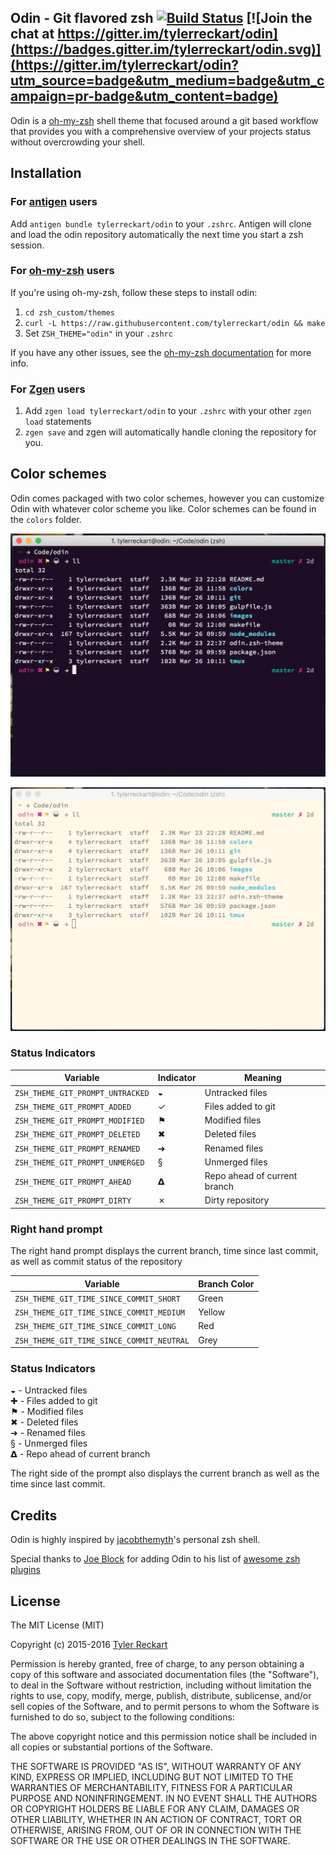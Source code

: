 ## Odin - Git flavored zsh [![Build Status](https://travis-ci.org/tylerreckart/odin.svg?branch=master)](https://travis-ci.org/tylerreckart/odin) [![Join the chat at https://gitter.im/tylerreckart/odin](https://badges.gitter.im/tylerreckart/odin.svg)](https://gitter.im/tylerreckart/odin?utm_source=badge&utm_medium=badge&utm_campaign=pr-badge&utm_content=badge)

Odin is a [oh-my-zsh](https://github.com/robbyrussell/oh-my-zsh) shell theme that focused around a git based workflow that provides you with a comprehensive overview of your projects status without overcrowding your shell.

## Installation

### For [antigen](https://github.com/zsh-users/antigen) users

Add `antigen bundle tylerreckart/odin` to your `.zshrc`. Antigen will clone and load the odin repository automatically the next time you start a zsh session.

### For [oh-my-zsh](http://ohmyz.sh/) users

If you're using oh-my-zsh, follow these steps to install odin:

1. `cd zsh_custom/themes`  
2. `curl -L https://raw.githubusercontent.com/tylerreckart/odin && make`
3. Set `ZSH_THEME="odin"` in your `.zshrc`  

If you have any other issues, see the [oh-my-zsh documentation](https://github.com/robbyrussell/oh-my-zsh/wiki/Customization) for more info.  

### For [Zgen](https://github.com/tarjoilija/zgen) users

1. Add `zgen load tylerreckart/odin` to your `.zshrc` with your other `zgen load` statements  
2. `zgen save` and zgen will automatically handle cloning the repository for you.

## Color schemes  
Odin comes packaged with two color schemes, however you can customize Odin with whatever color scheme you like. Color schemes can be found in the `colors` folder.

![Odin dark](images/odin-dark.png)

![Odin Light](images/odin-light.png)

### Status Indicators  
| Variable                       | Indicator | Meaning                      |
|--------------------------------|-----------|------------------------------|
| `ZSH_THEME_GIT_PROMPT_UNTRACKED` | ◒         | Untracked files              |
| `ZSH_THEME_GIT_PROMPT_ADDED`     | ✓         | Files added to git           |
| `ZSH_THEME_GIT_PROMPT_MODIFIED`  | ⚑         | Modified files               |
| `ZSH_THEME_GIT_PROMPT_DELETED`   | ✖         | Deleted files                |
| `ZSH_THEME_GIT_PROMPT_RENAMED`   | ➜         | Renamed files                |
| `ZSH_THEME_GIT_PROMPT_UNMERGED`  | §         | Unmerged files               |
| `ZSH_THEME_GIT_PROMPT_AHEAD`     | 𝝙        | Repo ahead of current branch |
| `ZSH_THEME_GIT_PROMPT_DIRTY`     | ✗        | Dirty repository |

### Right hand prompt  
The right hand prompt displays the current branch, time since last commit, as well as commit status of the repository  

| Variable                       | Branch Color |
|--------------------------------|-----------|
| `ZSH_THEME_GIT_TIME_SINCE_COMMIT_SHORT` | Green |
| `ZSH_THEME_GIT_TIME_SINCE_COMMIT_MEDIUM`     | Yellow |
| `ZSH_THEME_GIT_TIME_SINCE_COMMIT_LONG`  | Red |
| `ZSH_THEME_GIT_TIME_SINCE_COMMIT_NEUTRAL`   | Grey |

### Status Indicators
◒ - Untracked files   
✚ - Files added to git  
⚑ - Modified files  
✖ - Deleted files  
➜ - Renamed files  
§ - Unmerged files  
𝝙 - Repo ahead of current branch  

The right side of the prompt also displays the current branch as well as the time since last commit.

## Credits
Odin is highly inspired by [jacobthemyth](http://github.com/jacobthemyth/dotfiles)'s personal zsh shell.

Special thanks to [Joe Block](https://github.com/unixorn) for adding Odin to his list of [awesome zsh plugins](https://github.com/unixorn/awesome-zsh-plugins)

## License
The MIT License (MIT)

Copyright (c) 2015-2016 [Tyler Reckart](https://github.com/tylerreckart)

Permission is hereby granted, free of charge, to any person obtaining a copy of this software and associated documentation files (the "Software"), to deal in the Software without restriction, including without limitation the rights to use, copy, modify, merge, publish, distribute, sublicense, and/or sell copies of the Software, and to permit persons to whom the Software is furnished to do so, subject to the following conditions:

The above copyright notice and this permission notice shall be included in all copies or substantial portions of the Software.

THE SOFTWARE IS PROVIDED "AS IS", WITHOUT WARRANTY OF ANY KIND, EXPRESS OR IMPLIED, INCLUDING BUT NOT LIMITED TO THE WARRANTIES OF MERCHANTABILITY, FITNESS FOR A PARTICULAR PURPOSE AND NONINFRINGEMENT. IN NO EVENT SHALL THE AUTHORS OR COPYRIGHT HOLDERS BE LIABLE FOR ANY CLAIM, DAMAGES OR OTHER LIABILITY, WHETHER IN AN ACTION OF CONTRACT, TORT OR OTHERWISE, ARISING FROM, OUT OF OR IN CONNECTION WITH THE SOFTWARE OR THE USE OR OTHER DEALINGS IN THE SOFTWARE.
